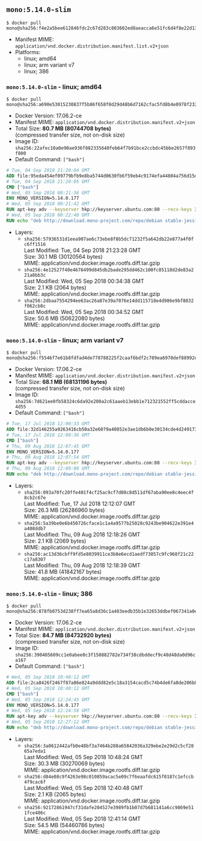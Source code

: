 ## `mono:5.14.0-slim`

```console
$ docker pull mono@sha256:f4e2a5bee612846fdc2c67d283c803602ed8aeacca6e51fc6d4f8e22d13c8adf
```

-	Manifest MIME: `application/vnd.docker.distribution.manifest.list.v2+json`
-	Platforms:
	-	linux; amd64
	-	linux; arm variant v7
	-	linux; 386

### `mono:5.14.0-slim` - linux; amd64

```console
$ docker pull mono@sha256:a690e53015230837f5b86f658f0d29d48b6d7162cfac5fd8b4e0978f23227134
```

-	Docker Version: 17.06.2-ce
-	Manifest MIME: `application/vnd.docker.distribution.manifest.v2+json`
-	Total Size: **80.7 MB (80744708 bytes)**  
	(compressed transfer size, not on-disk size)
-	Image ID: `sha256:22afec10a0e90ae936f882335640feb64f7b91bce2ccbdc45bbe2657f893f800`
-	Default Command: `["bash"]`

```dockerfile
# Tue, 04 Sep 2018 21:20:04 GMT
ADD file:95eda454ef09779bfb9e8ba5744d0630fb6f59eb4c9174efa44804a756d15df3 in / 
# Tue, 04 Sep 2018 21:20:05 GMT
CMD ["bash"]
# Wed, 05 Sep 2018 00:21:36 GMT
ENV MONO_VERSION=5.14.0.177
# Wed, 05 Sep 2018 00:21:42 GMT
RUN apt-key adv --keyserver hkp://keyserver.ubuntu.com:80 --recv-keys 3FA7E0328081BFF6A14DA29AA6A19B38D3D831EF
# Wed, 05 Sep 2018 00:22:40 GMT
RUN echo "deb http://download.mono-project.com/repo/debian stable-jessie/snapshots/$MONO_VERSION main" > /etc/apt/sources.list.d/mono-official-stable.list   && apt-get update   && apt-get install -y mono-runtime   && rm -rf /var/lib/apt/lists/* /tmp/*
```

-	Layers:
	-	`sha256:57936531d1eea907ae6c73ebe8f8b5dc71232f5a642db22e877a4f0fc6ff1516`  
		Last Modified: Tue, 04 Sep 2018 21:23:28 GMT  
		Size: 30.1 MB (30120564 bytes)  
		MIME: application/vnd.docker.image.rootfs.diff.tar.gzip
	-	`sha256:4e12527f40e4676499d845db2bade295dd462c100fc85118d2de83a221a8bb3c`  
		Last Modified: Wed, 05 Sep 2018 00:34:38 GMT  
		Size: 2.1 KB (2064 bytes)  
		MIME: application/vnd.docker.image.rootfs.diff.tar.gzip
	-	`sha256:2dbaa7554294ee63ac26a87e39a7076e14dd115718e4d986e9bf8832f062cb8c`  
		Last Modified: Wed, 05 Sep 2018 00:34:52 GMT  
		Size: 50.6 MB (50622080 bytes)  
		MIME: application/vnd.docker.image.rootfs.diff.tar.gzip

### `mono:5.14.0-slim` - linux; arm variant v7

```console
$ docker pull mono@sha256:f5546f7e61b8fdfad4de770788225f2caaf6bdf2c789ea6970def88992e64005
```

-	Docker Version: 17.06.2-ce
-	Manifest MIME: `application/vnd.docker.distribution.manifest.v2+json`
-	Total Size: **68.1 MB (68131196 bytes)**  
	(compressed transfer size, not on-disk size)
-	Image ID: `sha256:7d621ee0fb58324c6da92e200a2c61aaeb13ebb1e712321552ff5cddacce4d55`
-	Default Command: `["bash"]`

```dockerfile
# Tue, 17 Jul 2018 12:00:33 GMT
ADD file:32d146255a9263416cb50a32e6079a40852e3ae1db6b0e30134cde4d24917309 in / 
# Tue, 17 Jul 2018 12:00:36 GMT
CMD ["bash"]
# Thu, 09 Aug 2018 12:07:45 GMT
ENV MONO_VERSION=5.14.0.177
# Thu, 09 Aug 2018 12:07:54 GMT
RUN apt-key adv --keyserver hkp://keyserver.ubuntu.com:80 --recv-keys 3FA7E0328081BFF6A14DA29AA6A19B38D3D831EF
# Thu, 09 Aug 2018 12:09:00 GMT
RUN echo "deb http://download.mono-project.com/repo/debian stable-jessie/snapshots/$MONO_VERSION main" > /etc/apt/sources.list.d/mono-official-stable.list   && apt-get update   && apt-get install -y mono-runtime   && rm -rf /var/lib/apt/lists/* /tmp/*
```

-	Layers:
	-	`sha256:093a70fc20ffe401f4cf25ac9cf7d08c8d511df67aba90ee8c4eec4f8cb2c67e`  
		Last Modified: Tue, 17 Jul 2018 12:12:07 GMT  
		Size: 26.3 MB (26286960 bytes)  
		MIME: application/vnd.docker.image.rootfs.diff.tar.gzip
	-	`sha256:5a39be0e6b450726cface1c1a4a9577b25028c9243be904622e391e4a408ddb7`  
		Last Modified: Thu, 09 Aug 2018 12:18:26 GMT  
		Size: 2.1 KB (2069 bytes)  
		MIME: application/vnd.docker.image.rootfs.diff.tar.gzip
	-	`sha256:ac13d36cbff9fd5e8039911ce3b8e6ecd1aedf73057c9fc968f21c22c17a8307`  
		Last Modified: Thu, 09 Aug 2018 12:18:39 GMT  
		Size: 41.8 MB (41842167 bytes)  
		MIME: application/vnd.docker.image.rootfs.diff.tar.gzip

### `mono:5.14.0-slim` - linux; 386

```console
$ docker pull mono@sha256:878fb0753d238ff7ea65a8d36c1a403eedb35b1e32653ddbef067341a0e66c2b
```

-	Docker Version: 17.06.2-ce
-	Manifest MIME: `application/vnd.docker.distribution.manifest.v2+json`
-	Total Size: **84.7 MB (84732920 bytes)**  
	(compressed transfer size, not on-disk size)
-	Image ID: `sha256:390405609cc1e0abee0c3f150882782e734f38cdbddecf9c48d48da0d96ca167`
-	Default Command: `["bash"]`

```dockerfile
# Wed, 05 Sep 2018 10:40:12 GMT
ADD file:2ca8426f2467f87a86e824a9ddd82e5c18a3154cacd5c74b4de6fa8de206b84c in / 
# Wed, 05 Sep 2018 10:40:12 GMT
CMD ["bash"]
# Wed, 05 Sep 2018 12:24:45 GMT
ENV MONO_VERSION=5.14.0.177
# Wed, 05 Sep 2018 12:24:58 GMT
RUN apt-key adv --keyserver hkp://keyserver.ubuntu.com:80 --recv-keys 3FA7E0328081BFF6A14DA29AA6A19B38D3D831EF
# Wed, 05 Sep 2018 12:27:12 GMT
RUN echo "deb http://download.mono-project.com/repo/debian stable-jessie/snapshots/$MONO_VERSION main" > /etc/apt/sources.list.d/mono-official-stable.list   && apt-get update   && apt-get install -y mono-runtime   && rm -rf /var/lib/apt/lists/* /tmp/*
```

-	Layers:
	-	`sha256:3a0612442afb0e48bf3a7464b288a65842036a329ebe2e29d2c5cf2865a7eda1`  
		Last Modified: Wed, 05 Sep 2018 10:48:24 GMT  
		Size: 30.3 MB (30270069 bytes)  
		MIME: application/vnd.docker.image.rootfs.diff.tar.gzip
	-	`sha256:d84e08c9f4263e98c010859acac5e09c7f6eaafdc615f0187c1efccb4f9cac6f`  
		Last Modified: Wed, 05 Sep 2018 12:40:48 GMT  
		Size: 2.1 KB (2065 bytes)  
		MIME: application/vnd.docker.image.rootfs.diff.tar.gzip
	-	`sha256:92172861947cf31dafe204527e3989fb1b07d7b681141a6cc9869e511fce486c`  
		Last Modified: Wed, 05 Sep 2018 12:41:14 GMT  
		Size: 54.5 MB (54460786 bytes)  
		MIME: application/vnd.docker.image.rootfs.diff.tar.gzip
